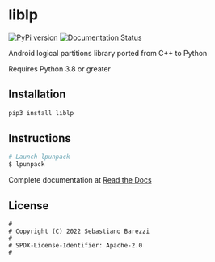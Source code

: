 # liblp

[![PyPi version](https://img.shields.io/pypi/v/liblp)](https://pypi.org/project/liblp/)
[![Documentation Status](https://readthedocs.org/projects/liblp/badge/?version=latest)](https://liblp.readthedocs.io/en/latest/?badge=latest)

Android logical partitions library ported from C++ to Python

Requires Python 3.8 or greater

## Installation

```sh
pip3 install liblp
```

## Instructions

```sh
# Launch lpunpack
$ lpunpack
```

Complete documentation at [Read the Docs](https://liblp.readthedocs.io)

## License

```
#
# Copyright (C) 2022 Sebastiano Barezzi
#
# SPDX-License-Identifier: Apache-2.0
#
```
